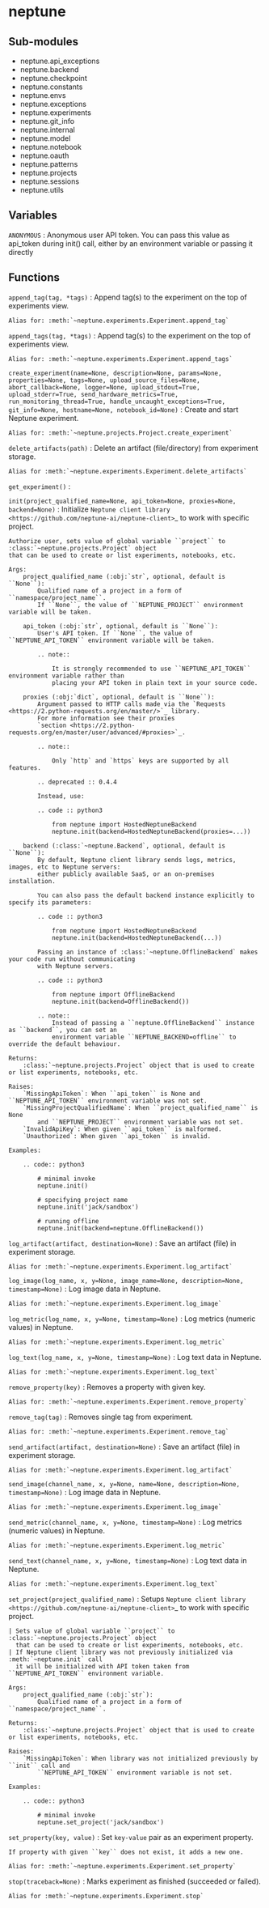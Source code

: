 # neptune

## Sub-modules

* neptune.api\_exceptions
* neptune.backend
* neptune.checkpoint
* neptune.constants
* neptune.envs
* neptune.exceptions
* neptune.experiments
* neptune.git\_info
* neptune.internal
* neptune.model
* neptune.notebook
* neptune.oauth
* neptune.patterns
* neptune.projects
* neptune.sessions
* neptune.utils

## Variables

`ANONYMOUS` : Anonymous user API token. You can pass this value as api\_token during init\(\) call, either by an environment variable or passing it directly

## Functions

`append_tag(tag, *tags)` : Append tag\(s\) to the experiment on the top of experiments view.

```text
Alias for: :meth:`~neptune.experiments.Experiment.append_tag`
```

`append_tags(tag, *tags)` : Append tag\(s\) to the experiment on the top of experiments view.

```text
Alias for: :meth:`~neptune.experiments.Experiment.append_tags`
```

`create_experiment(name=None, description=None, params=None, properties=None, tags=None, upload_source_files=None, abort_callback=None, logger=None, upload_stdout=True, upload_stderr=True, send_hardware_metrics=True, run_monitoring_thread=True, handle_uncaught_exceptions=True, git_info=None, hostname=None, notebook_id=None)` : Create and start Neptune experiment.

```text
Alias for: :meth:`~neptune.projects.Project.create_experiment`
```

`delete_artifacts(path)` : Delete an artifact \(file/directory\) from experiment storage.

```text
Alias for :meth:`~neptune.experiments.Experiment.delete_artifacts`
```

`get_experiment()` :

`init(project_qualified_name=None, api_token=None, proxies=None, backend=None)` : Initialize `Neptune client library <https://github.com/neptune-ai/neptune-client>`\_ to work with specific project.

```text
Authorize user, sets value of global variable ``project`` to :class:`~neptune.projects.Project` object
that can be used to create or list experiments, notebooks, etc.

Args:
    project_qualified_name (:obj:`str`, optional, default is ``None``):
        Qualified name of a project in a form of ``namespace/project_name``.
        If ``None``, the value of ``NEPTUNE_PROJECT`` environment variable will be taken.

    api_token (:obj:`str`, optional, default is ``None``):
        User's API token. If ``None``, the value of ``NEPTUNE_API_TOKEN`` environment variable will be taken.

        .. note::

            It is strongly recommended to use ``NEPTUNE_API_TOKEN`` environment variable rather than
            placing your API token in plain text in your source code.

    proxies (:obj:`dict`, optional, default is ``None``):
        Argument passed to HTTP calls made via the `Requests <https://2.python-requests.org/en/master/>`_ library.
        For more information see their proxies
        `section <https://2.python-requests.org/en/master/user/advanced/#proxies>`_.

        .. note::

            Only `http` and `https` keys are supported by all features.

        .. deprecated :: 0.4.4

        Instead, use:

        .. code :: python3

            from neptune import HostedNeptuneBackend
            neptune.init(backend=HostedNeptuneBackend(proxies=...))

    backend (:class:`~neptune.Backend`, optional, default is ``None``):
        By default, Neptune client library sends logs, metrics, images, etc to Neptune servers:
        either publicly available SaaS, or an on-premises installation.

        You can also pass the default backend instance explicitly to specify its parameters:

        .. code :: python3

            from neptune import HostedNeptuneBackend
            neptune.init(backend=HostedNeptuneBackend(...))

        Passing an instance of :class:`~neptune.OfflineBackend` makes your code run without communicating
        with Neptune servers.

        .. code :: python3

            from neptune import OfflineBackend
            neptune.init(backend=OfflineBackend())

        .. note::
            Instead of passing a ``neptune.OfflineBackend`` instance as ``backend``, you can set an
            environment variable ``NEPTUNE_BACKEND=offline`` to override the default behaviour.

Returns:
    :class:`~neptune.projects.Project` object that is used to create or list experiments, notebooks, etc.

Raises:
    `MissingApiToken`: When ``api_token`` is None and ``NEPTUNE_API_TOKEN`` environment variable was not set.
    `MissingProjectQualifiedName`: When ``project_qualified_name`` is None
        and ``NEPTUNE_PROJECT`` environment variable was not set.
    `InvalidApiKey`: When given ``api_token`` is malformed.
    `Unauthorized`: When given ``api_token`` is invalid.

Examples:

    .. code:: python3

        # minimal invoke
        neptune.init()

        # specifying project name
        neptune.init('jack/sandbox')

        # running offline
        neptune.init(backend=neptune.OfflineBackend())
```

`log_artifact(artifact, destination=None)` : Save an artifact \(file\) in experiment storage.

```text
Alias for :meth:`~neptune.experiments.Experiment.log_artifact`
```

`log_image(log_name, x, y=None, image_name=None, description=None, timestamp=None)` : Log image data in Neptune.

```text
Alias for :meth:`~neptune.experiments.Experiment.log_image`
```

`log_metric(log_name, x, y=None, timestamp=None)` : Log metrics \(numeric values\) in Neptune.

```text
Alias for :meth:`~neptune.experiments.Experiment.log_metric`
```

`log_text(log_name, x, y=None, timestamp=None)` : Log text data in Neptune.

```text
Alias for :meth:`~neptune.experiments.Experiment.log_text`
```

`remove_property(key)` : Removes a property with given key.

```text
Alias for: :meth:`~neptune.experiments.Experiment.remove_property`
```

`remove_tag(tag)` : Removes single tag from experiment.

```text
Alias for: :meth:`~neptune.experiments.Experiment.remove_tag`
```

`send_artifact(artifact, destination=None)` : Save an artifact \(file\) in experiment storage.

```text
Alias for :meth:`~neptune.experiments.Experiment.log_artifact`
```

`send_image(channel_name, x, y=None, name=None, description=None, timestamp=None)` : Log image data in Neptune.

```text
Alias for :meth:`~neptune.experiments.Experiment.log_image`
```

`send_metric(channel_name, x, y=None, timestamp=None)` : Log metrics \(numeric values\) in Neptune.

```text
Alias for :meth:`~neptune.experiments.Experiment.log_metric`
```

`send_text(channel_name, x, y=None, timestamp=None)` : Log text data in Neptune.

```text
Alias for :meth:`~neptune.experiments.Experiment.log_text`
```

`set_project(project_qualified_name)` : Setups `Neptune client library <https://github.com/neptune-ai/neptune-client>`\_ to work with specific project.

```text
| Sets value of global variable ``project`` to :class:`~neptune.projects.Project` object
  that can be used to create or list experiments, notebooks, etc.
| If Neptune client library was not previously initialized via :meth:`~neptune.init` call
  it will be initialized with API token taken from ``NEPTUNE_API_TOKEN`` environment variable.

Args:
    project_qualified_name (:obj:`str`):
        Qualified name of a project in a form of ``namespace/project_name``.

Returns:
    :class:`~neptune.projects.Project` object that is used to create or list experiments, notebooks, etc.

Raises:
    `MissingApiToken`: When library was not initialized previously by ``init`` call and
        ``NEPTUNE_API_TOKEN`` environment variable is not set.

Examples:

    .. code:: python3

        # minimal invoke
        neptune.set_project('jack/sandbox')
```

`set_property(key, value)` : Set `key-value` pair as an experiment property.

```text
If property with given ``key`` does not exist, it adds a new one.

Alias for: :meth:`~neptune.experiments.Experiment.set_property`
```

`stop(traceback=None)` : Marks experiment as finished \(succeeded or failed\).

```text
Alias for :meth:`~neptune.experiments.Experiment.stop`
```

